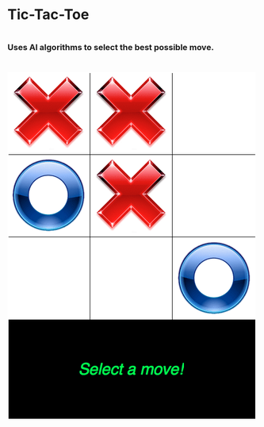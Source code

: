 # Tic-Tac-Toe
# 
# 
### Uses AI algorithms to select the best possible move.
#
# 
# 
# 

![Alt text](TicTacToeDemo.png?raw=true "Demo")
